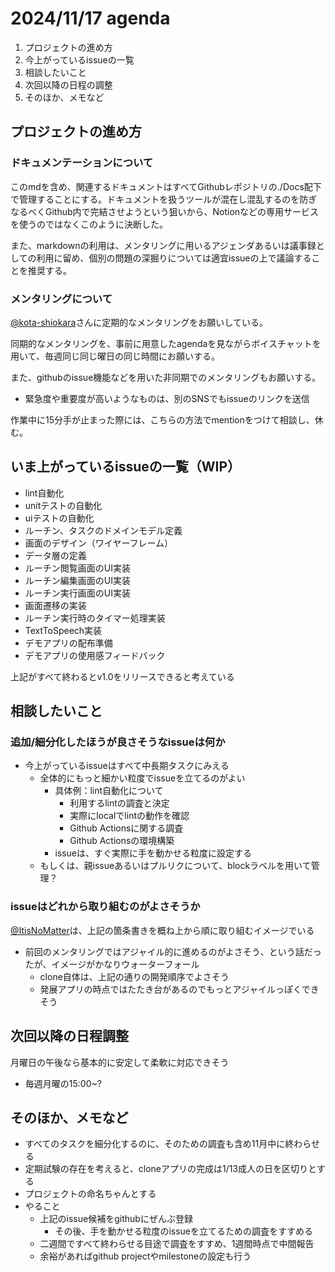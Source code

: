 # 2024/11/17 agenda

1. プロジェクトの進め方
2. 今上がっているissueの一覧
3. 相談したいこと
4. 次回以降の日程の調整
5. そのほか、メモなど

## プロジェクトの進め方

### ドキュメンテーションについて

このmdを含め、関連するドキュメントはすべてGithubレポジトリの./Docs配下で管理することにする。ドキュメントを扱うツールが混在し混乱するのを防ぎなるべくGithub内で完結させようという狙いから、Notionなどの専用サービスを使うのではなくこのように決断した。

また、markdownの利用は、メンタリングに用いるアジェンダあるいは議事録としての利用に留め、個別の問題の深掘りについては適宜issueの上で議論することを推奨する。

### メンタリングについて
[@kota-shiokara](https://github.com/kota-shiokara)さんに定期的なメンタリングをお願いしている。

同期的なメンタリングを、事前に用意したagendaを見ながらボイスチャットを用いて、毎週同じ同じ曜日の同じ時間にお願いする。

また、githubのissue機能などを用いた非同期でのメンタリングもお願いする。
- 緊急度や重要度が高いようなものは、別のSNSでもissueのリンクを送信

作業中に15分手が止まった際には、こちらの方法でmentionをつけて相談し、休む。

## いま上がっているissueの一覧（WIP）
- lint自動化
- unitテストの自動化
- uiテストの自動化
- ルーチン、タスクのドメインモデル定義
- 画面のデザイン（ワイヤーフレーム）
- データ層の定義
- ルーチン閲覧画面のUI実装
- ルーチン編集画面のUI実装
- ルーチン実行画面のUI実装
- 画面遷移の実装
- ルーチン実行時のタイマー処理実装
- TextToSpeech実装
- デモアプリの配布準備
- デモアプリの使用感フィードバック

上記がすべて終わるとv1.0をリリースできると考えている

## 相談したいこと

### 追加/細分化したほうが良さそうなissueは何か
- 今上がっているissueはすべて中長期タスクにみえる
    - 全体的にもっと細かい粒度でissueを立てるのがよい
        - 具体例：lint自動化について
            - 利用するlintの調査と決定
            - 実際にlocalでlintの動作を確認
            - Github Actionsに関する調査
            - Github Actionsの環境構築
        - issueは、すぐ実際に手を動かせる粒度に設定する
    - もしくは、親issueあるいはプルリクについて、blockラベルを用いて管理？
### issueはどれから取り組むのがよさそうか
[@ItisNoMatter](https://github.com/ItisNoMatter)は、上記の箇条書きを概ね上から順に取り組むイメージでいる

- 前回のメンタリングではアジャイル的に進めるのがよさそう、という話だったが、イメージがかなりウォーターフォール
    - clone自体は、上記の通りの開発順序でよさそう
    - 発展アプリの時点ではたたき台があるのでもっとアジャイルっぽくできそう

## 次回以降の日程調整
月曜日の午後なら基本的に安定して柔軟に対応できそう
- 毎週月曜の15:00~?

## そのほか、メモなど

- すべてのタスクを細分化するのに、そのための調査も含め11月中に終わらせる
- 定期試験の存在を考えると、cloneアプリの完成は1/13成人の日を区切りとする
- プロジェクトの命名ちゃんとする
- やること
    - 上記のissue候補をgithubにぜんぶ登録
        - その後、手を動かせる粒度のissueを立てるための調査をすすめる
    - 二週間ですべて終わらせる目途で調査をすすめ、1週間時点で中間報告
    - 余裕があればgithub projectやmilestoneの設定も行う